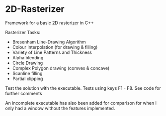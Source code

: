 # 2D-Rasterizer
Framework for a basic 2D rasterizer in C++

Rasterizer Tasks:
- Bresenham Line-Drawing Algorithm
- Colour Interpolation (for drawing & filling)
- Variety of Line Patterns and Thickness
- Alpha blending
- Circle Drawing
- Complex Polygon drawing (comvex & concave)
- Scanline filling
- Partial clipping

Test the solution with the executable. 
Tests using keys F1 - F8.
See code for further comments

An incomplete executable has also been added for comparison for when I only had 
a window without the features implemented.